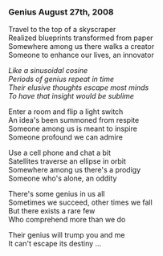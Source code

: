 ### Genius August 27th, 2008

Travel to the top of a skyscraper  
Realized blueprints transformed from paper  
Somewhere among us there walks a creator  
Someone to enhance our lives, an innovator  

_Like a sinusoidal cosine_  
_Periods of genius repeat in time_  
_Their elusive thoughts escape most minds_  
_To have that insight would be sublime_  

Enter a room and flip a light switch  
An idea's been summoned from respite  
Someone among us is meant to inspire  
Someone profound we can admire  

Use a cell phone and chat a bit  
Satellites traverse an ellipse in orbit  
Somewhere among us there's a prodigy  
Someone who's alone, an oddity  

There's some genius in us all  
Sometimes we succeed, other times we fall  
But there exists a rare few  
Who comprehend more than we do  

Their genius will trump you and me  
It can't escape its destiny ...  
